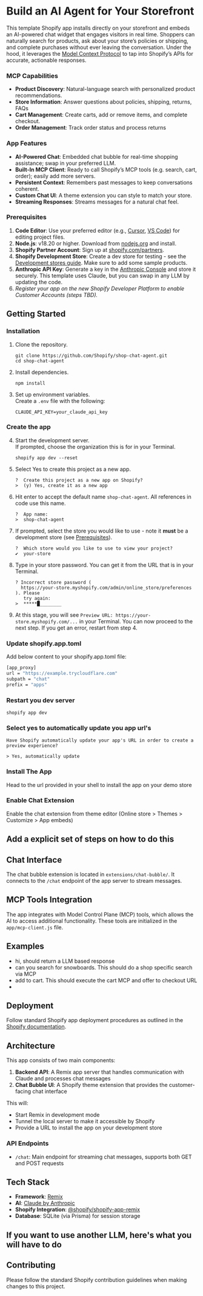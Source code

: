 # Build an AI Agent for Your Storefront

This template Shopify app installs directly on your storefront and embeds an AI-powered chat widget that engages visitors in real time. Shoppers can naturally search for products, ask about your store’s policies or shipping, and complete purchases without ever leaving the conversation. Under the hood, it leverages the [Model Context Protocol](https://modelcontextprotocol.io/) to tap into Shopify’s APIs for accurate, actionable responses.

### MCP Capabilities

- **Product Discovery**: Natural-language search with personalized product recommendations.
- **Store Information**: Answer questions about policies, shipping, returns, FAQs
- **Cart Management**: Create carts, add or remove items, and complete checkout.
- **Order Management**: Track order status and process returns

### App Features
- **AI-Powered Chat**: Embedded chat bubble for real-time shopping assistance; swap in your preferred LLM.  
- **Built-In MCP Client**: Ready to call Shopify’s MCP tools (e.g. search, cart, order); easily add more servers.  
- **Persistent Context**: Remembers past messages to keep conversations coherent.  
- **Custom Chat UI**: A theme extension you can style to match your store.  
- **Streaming Responses**: Streams messages for a natural chat feel.

### Prerequisites
1. **Code Editor**: Use your preferred editor (e.g., [Cursor](https://www.cursor.com/en/downloads), [VS Code](https://code.visualstudio.com/download)) for editing project files.  
2. **Node.js**: v18.20 or higher. Download from [nodejs.org](https://nodejs.org/) and install.  
3. **Shopify Partner Account**: Sign up at [shopify.com/partners](https://www.shopify.com/partners).  
4. **Shopify Development Store**: Create a dev store for testing - see the [Development stores guide](https://shopify.dev/docs/api/development-stores). Make sure to add some sample products.  
5. **Anthropic API Key**: Generate a key in the [Anthropic Console](https://console.anthropic.com/) and store it securely. This template uses Claude, but you can swap in any LLM by updating the code.  
6. *_Register your app on the new Shopify Developer Platform to enable Customer Accounts (steps TBD)._*


## Getting Started

### Installation

1. Clone the repository.
   ```shell
   git clone https://github.com/Shopify/shop-chat-agent.git
   cd shop-chat-agent
   ```

2. Install dependencies.
   ```shell
   npm install
   ```

3. Set up environment variables.
   <br>Create a `.env` file with the following:
   ```
   CLAUDE_API_KEY=your_claude_api_key
   ```

### Create the app

4. Start the development server.
    <br> If prompted, choose the organization this is for in your Terminal.
   ```shell
   shopify app dev --reset
   ```

6. Select Yes to create this project as a new app.
   ```shell
   ?  Create this project as a new app on Shopify?
   >  (y) Yes, create it as a new app
   ```

4. Hit enter to accept the default name `shop-chat-agent`. All references in code use this name.
   ```shell
   ?  App name:
   >  shop-chat-agent
   ```

4. If prompted, select the store you would like to use - note it **must** be a development store (see [Prerequisites](#prerequisites)).
   ```shell
   ?  Which store would you like to use to view your project?
   ✔  your-store
   ```

4. Type in your store password. You can get it from the URL that is in your Terminal.
   ```shell
   ? Incorrect store password ( 
     https://your-store.myshopify.com/admin/online_store/preferences ). Please
      try again:
   >  *****█________
   ```

5. At this stage, you will see `Preview URL: https://your-store.myshopify.com/...` in your Terminal. You can now proceed to the next step. If you get an error, restart from step 4.


### Update shopify.app.toml

Add below content to your shopify.app.toml file:

```bash
[app_proxy]
url = "https://example.trycloudflare.com"
subpath = "chat"
prefix = "apps"
```

### Restart you dev server

```shell
shopify app dev
```

### Select yes to automatically update you app url's

```shell
Have Shopify automatically update your app's URL in order to create a preview experience?

> Yes, automatically update
```

### Install The App

Head to the url provided in your shell to install the app on your demo store

### Enable Chat Extension

Enable the chat extension from theme editor (Online store > Themes > Customize > App embeds)

## Add a explicit set of steps on how to do this

## Chat Interface

The chat bubble extension is located in `extensions/chat-bubble/`. It connects to the `/chat` endpoint of the app server to stream messages.

## MCP Tools Integration

The app integrates with Model Control Plane (MCP) tools, which allows the AI to access additional functionality. These tools are initialized in the `app/mcp-client.js` file.

## Examples
- hi, should return a LLM based response
- can you search for snowboards. This should do a shop specific search via MCP
- add <product name> to cart. This should execute the cart MCP and offer to checkout URL
- <Sid will come up with ways to test CA tools>

## Deployment

Follow standard Shopify app deployment procedures as outlined in the [Shopify documentation](https://shopify.dev/docs/apps/deployment/web).

## Architecture

This app consists of two main components:

1. **Backend API**: A Remix app server that handles communication with Claude and processes chat messages
2. **Chat Bubble UI**: A Shopify theme extension that provides the customer-facing chat interface

This will:
- Start Remix in development mode
- Tunnel the local server to make it accessible by Shopify
- Provide a URL to install the app on your development store

### API Endpoints

- `/chat`: Main endpoint for streaming chat messages, supports both GET and POST requests


## Tech Stack

- **Framework**: [Remix](https://remix.run/)
- **AI**: [Claude by Anthropic](https://www.anthropic.com/claude)
- **Shopify Integration**: [@shopify/shopify-app-remix](https://www.npmjs.com/package/@shopify/shopify-app-remix)
- **Database**: SQLite (via Prisma) for session storage

## If you want to use another LLM, here's what you will have to do

## Contributing

Please follow the standard Shopify contribution guidelines when making changes to this project.
